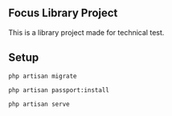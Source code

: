 

## Focus Library Project

This is a library project made for technical test.


## Setup

`php artisan migrate`

`php artisan passport:install`

`php artisan serve`